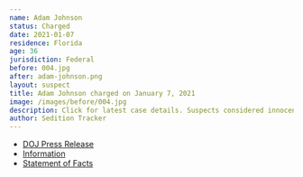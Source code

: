 ```yaml
---
name: Adam Johnson
status: Charged
date: 2021-01-07
residence: Florida
age: 36
jurisdiction: Federal
before: 004.jpg
after: adam-johnson.png
layout: suspect
title: Adam Johnson charged on January 7, 2021
image: /images/before/004.jpg
description: Click for latest case details. Suspects considered innocent until proven guilty.
author: Sedition Tracker
---
```


- [DOJ Press Release](https://www.justice.gov/usao-dc/pr/three-men-charged-connection-events-us-capitol)
- [Information](https://extremism.gwu.edu/sites/g/files/zaxdzs2191/f/Andrew%20Johnson%20Information.pdf)
- [Statement of Facts](https://extremism.gwu.edu/sites/g/files/zaxdzs2191/f/Andrew%20Johnson%20Statement%20of%20Facts.pdf)